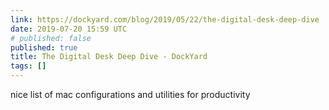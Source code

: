 ```yaml
---
link: https://dockyard.com/blog/2019/05/22/the-digital-desk-deep-dive
date: 2019-07-20 15:59 UTC
# published: false
published: true
title: The Digital Desk Deep Dive - DockYard
tags: []
---
```


nice list of mac configurations and utilities for productivity
